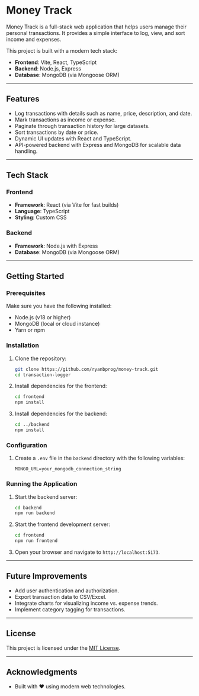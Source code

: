 # Money Track

Money Track is a full-stack web application that helps users manage their personal transactions. It provides a simple interface to log, view, and sort income and expenses.

This project is built with a modern tech stack:

- **Frontend**: Vite, React, TypeScript
- **Backend**: Node.js, Express
- **Database**: MongoDB (via Mongoose ORM)

---

## Features

- Log transactions with details such as name, price, description, and date.
- Mark transactions as income or expense.
- Paginate through transaction history for large datasets.
- Sort transactions by date or price.
- Dynamic UI updates with React and TypeScript.
- API-powered backend with Express and MongoDB for scalable data handling.

---

## Tech Stack

### Frontend

- **Framework**: React (via Vite for fast builds)
- **Language**: TypeScript
- **Styling**: Custom CSS

### Backend

- **Framework**: Node.js with Express
- **Database**: MongoDB (via Mongoose ORM)

---

## Getting Started

### Prerequisites

Make sure you have the following installed:

- Node.js (v18 or higher)
- MongoDB (local or cloud instance)
- Yarn or npm

### Installation

1. Clone the repository:

   ```bash
   git clone https://github.com/ryanbprog/money-track.git
   cd transaction-logger
   ```

2. Install dependencies for the frontend:

   ```bash
   cd frontend
   npm install
   ```

3. Install dependencies for the backend:
   ```bash
   cd ../backend
   npm install
   ```

### Configuration

1. Create a `.env` file in the `backend` directory with the following variables:

   ```env
   MONGO_URL=your_mongodb_connection_string
   ```

### Running the Application

1. Start the backend server:

   ```bash
   cd backend
   npm run backend
   ```

2. Start the frontend development server:

   ```bash
   cd frontend
   npm run frontend
   ```

3. Open your browser and navigate to `http://localhost:5173`.

---

## Future Improvements

- Add user authentication and authorization.
- Export transaction data to CSV/Excel.
- Integrate charts for visualizing income vs. expense trends.
- Implement category tagging for transactions.

---

## License

This project is licensed under the [MIT License](LICENSE).

---

## Acknowledgments

- Built with ❤️ using modern web technologies.
